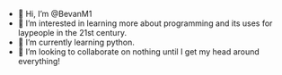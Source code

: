 - 👋 Hi, I’m @BevanM1
- 👀 I’m interested in learning more about programming and its uses for laypeople in the 21st century.
- 🌱 I’m currently learning python.
- 💞️ I’m looking to collaborate on nothing until I get my head around everything!

<!---
BevanM1/BevanM1 is a ✨ special ✨ repository because its `README.md` (this file) appears on your GitHub profile.
You can click the Preview link to take a look at your changes.
--->
